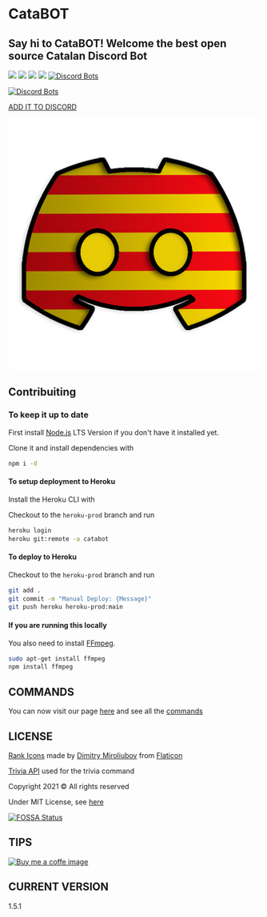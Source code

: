 # CataBOT

## Say hi to CataBOT! Welcome the best open source Catalan Discord Bot

![ ](https://img.shields.io/github/repo-size/CatalaHD/catabot)
![ ](https://img.shields.io/github/issues/CatalaHD/catabot)
![ ](https://img.shields.io/github/stars/CatalaHD/catabot)
![ ](https://img.shields.io/github/license/CatalaHD/catabot)
[![Discord Bots](https://top.gg/api/widget/status/529787494510624768.svg)](https://top.gg/bot/529787494510624768)

[![Discord Bots](https://top.gg/api/widget/529787494510624768.svg)](https://top.gg/bot/529787494510624768)

[ADD IT TO DISCORD](https://discord.com/oauth2/authorize?client_id=529787494510624768&permissions=8&scope=bot)

[![icon_image](https://raw.githubusercontent.com/AleixFerre/catabot/main/img/icon_cat.png)](https://aleixferre.github.io/catabot/)

## Contribuiting

### To keep it up to date

First install [Node.js](https://nodejs.org/en/) LTS Version if you don't have it installed yet.

Clone it and install dependencies with

```sh
npm i -d
```

#### To setup deployment to Heroku

Install the Heroku CLI with

Checkout to the `heroku-prod` branch and run

```sh
heroku login
heroku git:remote -a catabot
```

#### To deploy to Heroku

Checkout to the `heroku-prod` branch and run

```sh
git add .
git commit -m "Manual Deploy: {Message}"
git push heroku heroku-prod:main
```

#### If you are running this locally

You also need to install [FFmpeg](https://www.youtube.com/watch?v=qjtmgCb8NcE).

```sh
sudo apt-get install ffmpeg
npm install ffmpeg
```

## **COMMANDS**

You can now visit our page [here](https://aleixferre.github.io/catabot/) and see all the [commands](https://aleixferre.github.io/catabot/#/commands)

## LICENSE

[Rank Icons](https://www.flaticon.com/packs/rank-badge) made by [Dimitry Miroliubov](https://www.flaticon.com/authors/dimitry-miroliubov) from [Flaticon](https://www.flaticon.com/)

[Trivia API](https://opentdb.com/) used for the trivia command

Copyright 2021 © All rights reserved

Under MIT License, see [here](LICENSE)

[![FOSSA Status](https://app.fossa.com/api/projects/git%2Bgithub.com%2FCatalaHD%2FCataBot.svg?type=large)](https://app.fossa.com/projects/git%2Bgithub.com%2FCatalaHD%2FCataBot?ref=badge_large)

## TIPS

[![Buy me a coffe image](https://cdn.ko-fi.com/cdn/kofi2.png?v=2)](https://ko-fi.com/catabot)

## CURRENT VERSION

1.5.1
